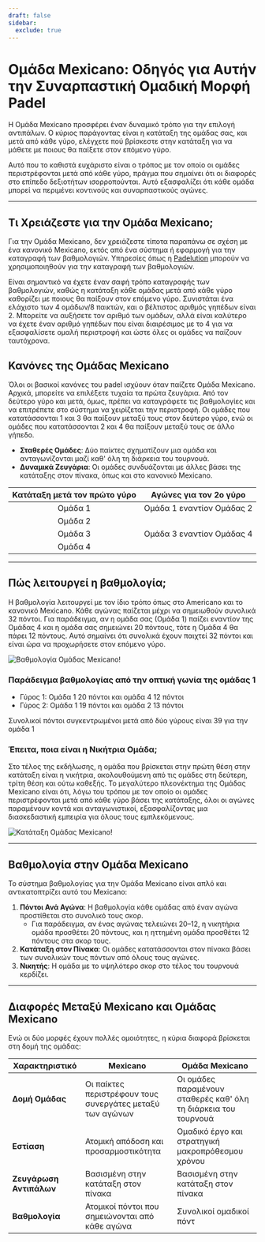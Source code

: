 ```yaml
---
draft: false
sidebar:
  exclude: true
---
```

# Ομάδα Mexicano: Οδηγός για Αυτήν την Συναρπαστική Ομαδική Μορφή Padel

Η Ομάδα Mexicano προσφέρει έναν δυναμικό τρόπο για την επιλογή αντιπάλων. Ο κύριος παράγοντας είναι η κατάταξη της ομάδας σας, και μετά από κάθε γύρο, ελέγχετε πού βρίσκεστε στην κατάταξη για να μάθετε με ποιους θα παίξετε στον επόμενο γύρο.

Αυτό που το καθιστά ευχάριστο είναι ο τρόπος με τον οποίο οι ομάδες περιστρέφονται μετά από κάθε γύρο, πράγμα που σημαίνει ότι οι διαφορές στο επίπεδο δεξιοτήτων ισορροπούνται. Αυτό εξασφαλίζει ότι κάθε ομάδα μπορεί να περιμένει κοντινούς και συναρπαστικούς αγώνες.

---

## Τι Χρειάζεστε για την Ομάδα Mexicano;

Για την Ομάδα Mexicano, δεν χρειάζεστε τίποτα παραπάνω σε σχέση με ένα κανονικό Mexicano, εκτός από ένα σύστημα ή εφαρμογή για την καταγραφή των βαθμολογιών. Υπηρεσίες όπως η [Padelution](https://www.padelution.com/americano) μπορούν να χρησιμοποιηθούν για την καταγραφή των βαθμολογιών.

Είναι σημαντικό να έχετε έναν σαφή τρόπο καταγραφής των βαθμολογιών, καθώς η κατάταξη κάθε ομάδας μετά από κάθε γύρο καθορίζει με ποιους θα παίξουν στον επόμενο γύρο. Συνιστάται ένα ελάχιστο των 4 ομάδων/8 παικτών, και ο βέλτιστος αριθμός γηπέδων είναι 2. Μπορείτε να αυξήσετε τον αριθμό των ομάδων, αλλά είναι καλύτερο να έχετε έναν αριθμό γηπέδων που είναι διαιρέσιμος με το 4 για να εξασφαλίσετε ομαλή περιστροφή και ώστε όλες οι ομάδες να παίζουν ταυτόχρονα.

## Κανόνες της Ομάδας Mexicano

Όλοι οι βασικοί κανόνες του padel ισχύουν όταν παίζετε Ομάδα Mexicano. Αρχικά, μπορείτε να επιλέξετε τυχαία τα πρώτα ζευγάρια. Από τον δεύτερο γύρο και μετά, όμως, πρέπει να καταγράφετε τις βαθμολογίες και να επιτρέπετε στο σύστημα να χειρίζεται την περιστροφή. Οι ομάδες που κατατάσσονται 1 και 3 θα παίξουν μεταξύ τους στον δεύτερο γύρο, ενώ οι ομάδες που κατατάσσονται 2 και 4 θα παίξουν μεταξύ τους σε άλλο γήπεδο.

- **Σταθερές Ομάδες**: Δύο παίκτες σχηματίζουν μια ομάδα και ανταγωνίζονται μαζί καθ' όλη τη διάρκεια του τουρνουά.
- **Δυναμικά Ζευγάρια**: Οι ομάδες συνδυάζονται με άλλες βάσει της κατάταξης στον πίνακα, όπως και στο κανονικό Mexicano.

| Κατάταξη μετά τον πρώτο γύρο | Αγώνες για τον 2ο γύρο |
|:---------------------------:|:---------------------:|
|            Ομάδα 1           |   Ομάδα 1 εναντίον Ομάδας 2   |
|            Ομάδα 2           |                       |
|            Ομάδα 3           |   Ομάδα 3 εναντίον Ομάδας 4   |
|            Ομάδα 4           |                       |

---

## Πώς λειτουργεί η βαθμολογία;

Η βαθμολογία λειτουργεί με τον ίδιο τρόπο όπως στο Americano και το κανονικό Mexicano. Κάθε αγώνας παίζεται μέχρι να σημειωθούν συνολικά 32 πόντοι. Για παράδειγμα, αν η ομάδα σας (Ομάδα 1) παίζει εναντίον της Ομάδας 4 και η ομάδα σας σημειώνει 20 πόντους, τότε η Ομάδα 4 θα πάρει 12 πόντους. Αυτό σημαίνει ότι συνολικά έχουν παιχτεί 32 πόντοι και είναι ώρα να προχωρήσετε στον επόμενο γύρο.

![Βαθμολογία Ομάδας Mexicano!](/el/images/team-mexicano-scores.png "Βαθμολογία Ομάδας Mexicano!")

### Παράδειγμα βαθμολογίας από την οπτική γωνία της ομάδας 1
- Γύρος 1: Ομάδα 1 20 πόντοι και ομάδα 4 12 πόντοι
- Γύρος 2: Ομάδα 1 19 πόντοι και ομάδα 2 13 πόντοι

Συνολικοί πόντοι συγκεντρωμένοι μετά από δύο γύρους είναι 39 για την ομάδα 1

### Έπειτα, ποια είναι η Νικήτρια Ομάδα;
Στο τέλος της εκδήλωσης, η ομάδα που βρίσκεται στην πρώτη θέση στην κατάταξη είναι η νικήτρια, ακολουθούμενη από τις ομάδες στη δεύτερη, τρίτη θέση και ούτω καθεξής. Το μεγαλύτερο πλεονέκτημα της Ομάδας Mexicano είναι ότι, λόγω του τρόπου με τον οποίο οι ομάδες περιστρέφονται μετά από κάθε γύρο βάσει της κατάταξης, όλοι οι αγώνες παραμένουν κοντά και ανταγωνιστικοί, εξασφαλίζοντας μια διασκεδαστική εμπειρία για όλους τους εμπλεκόμενους.

![Κατάταξη Ομάδας Mexicano!](/el/images/team-mexicano-standing.png "Κατάταξη Ομάδας Mexicano")

---

## Βαθμολογία στην Ομάδα Mexicano

Το σύστημα βαθμολογίας για την Ομάδα Mexicano είναι απλό και αντικατοπτρίζει αυτό του Mexicano:

1. **Πόντοι Ανά Αγώνα**: Η βαθμολογία κάθε ομάδας από έναν αγώνα προστίθεται στο συνολικό τους σκορ.
   - Για παράδειγμα, αν ένας αγώνας τελειώνει 20–12, η νικητήρια ομάδα προσθέτει 20 πόντους, και η ηττημένη ομάδα προσθέτει 12 πόντους στα σκορ τους.
2. **Κατάταξη στον Πίνακα**: Οι ομάδες κατατάσσονται στον πίνακα βάσει των συνολικών τους πόντων από όλους τους αγώνες.
3. **Νικητής**: Η ομάδα με το υψηλότερο σκορ στο τέλος του τουρνουά κερδίζει.

---

## Διαφορές Μεταξύ Mexicano και Ομάδας Mexicano

Ενώ οι δύο μορφές έχουν πολλές ομοιότητες, η κύρια διαφορά βρίσκεται στη δομή της ομάδας:

| **Χαρακτηριστικό**            | **Mexicano**                                     | **Ομάδα Mexicano**                                  |
|-------------------------|-------------------------------------------------|---------------------------------------------------|
| **Δομή Ομάδας**      | Οι παίκτες περιστρέφουν τους συνεργάτες μεταξύ των αγώνων         | Οι ομάδες παραμένουν σταθερές καθ' όλη τη διάρκεια του τουρνουά      |
| **Εστίαση**               | Ατομική απόδοση και προσαρμοστικότητα         | Ομαδικό έργο και στρατηγική μακροπρόθεσμου χρόνου                   |
| **Ζευγάρωση Αντιπάλων**    | Βασισμένη στην κατάταξη στον πίνακα                  | Βασισμένη στην κατάταξη στον πίνακα                    |
| **Βαθμολογία**             | Ατομικοί πόντοι που σημειώνονται από κάθε αγώνα        | Συνολικοί ομαδικοί πόντ